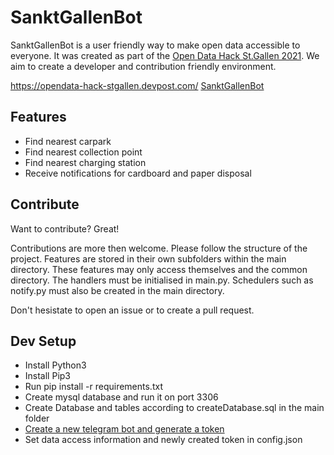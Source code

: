# SanktGallenBot
SanktGallenBot is a user friendly way to make open data accessible to everyone. It was created as part of the [Open Data Hack St.Gallen 2021](https://opendata-hack-stgallen.devpost.com). We aim to create a developer and contribution friendly environment.

https://opendata-hack-stgallen.devpost.com/
[SanktGallenBot](telegram.me/SanktGallenBot)

## Features
- Find nearest carpark
- Find nearest collection point
- Find nearest charging station
- Receive notifications for cardboard and paper disposal

## Contribute
Want to contribute? Great!

Contributions are more then welcome. Please follow the structure of the project. Features are stored in their own subfolders within the main directory. These features may only access themselves and the common directory. The handlers must be initialised in main.py. Schedulers such as notify.py must also be created in the main directory.

Don't hesistate to open an issue or to create a pull request.

## Dev Setup
- Install Python3
- Install Pip3
- Run pip install -r requirements.txt
- Create mysql database and run it on port 3306
- Create Database and tables according to createDatabase.sql in the main folder
- [Create a new telegram bot and generate a token](https://www.siteguarding.com/en/how-to-get-telegram-bot-api-token)
- Set data access information and newly created token in config.json
